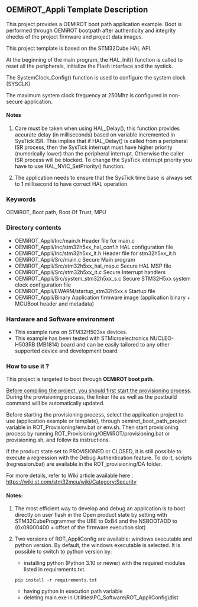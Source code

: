 ## <b>OEMiROT_Appli Template Description</b>

This project provides a OEMiROT boot path application example. Boot is performed through OEMiROT bootpath after authenticity and integrity checks of the project firmware and project data 
images.
    
This project template is based on the STM32Cube HAL API.

At the beginning of the main program, the HAL_Init() function is called to reset
all the peripherals, initialize the Flash interface and the systick.

The SystemClock_Config() function is used to configure the system clock (SYSCLK)
    
The maximum system clock frequency at 250Mhz is configured in non-secure application.

#### <b>Notes</b>

 1. Care must be taken when using HAL_Delay(), this function provides accurate delay (in milliseconds)
    based on variable incremented in SysTick ISR. This implies that if HAL_Delay() is called from
    a peripheral ISR process, then the SysTick interrupt must have higher priority (numerically lower)
    than the peripheral interrupt. Otherwise the caller ISR process will be blocked.
    To change the SysTick interrupt priority you have to use HAL_NVIC_SetPriority() function.

 2. The application needs to ensure that the SysTick time base is always set to 1 millisecond
    to have correct HAL operation.

### <b>Keywords</b>

OEMiROT, Boot path, Root Of Trust, MPU

### <b>Directory contents</b>

  - OEMiROT_Appli/Inc/main.h                  Header file for main.c
  - OEMiROT_Appli/Inc/stm32h5xx_hal_conf.h    HAL configuration file
  - OEMiROT_Appli/Inc/stm32h5xx_it.h          Header file for stm32h5xx_it.h
  - OEMiROT_Appli/Src/main.c                  Secure Main program
  - OEMiROT_Appli/Src/stm32h5xx_hal_msp.c     Secure HAL MSP file
  - OEMiROT_Appli/Src/stm32h5xx_it.c          Secure Interrupt handlers
  - OEMiROT_Appli/Src/system_stm32h5xx_s.c    Secure STM32H5xx system clock configuration file
  - OEMiROT_Appli/EWARM/startup_stm32h5xx.s   Startup file
  - OEMiROT_Appli/Binary                      Application firmware image (application binary + MCUBoot header and metadata)

### <b>Hardware and Software environment</b>

  - This example runs on STM32H503xx devices.  
  - This example has been tested with STMicroelectronics NUCLEO-H503RB (MB1814)
    board and can be easily tailored to any other supported device
    and development board.  
	
### <b>How to use it ?</b>

This project is targeted to boot through <b>OEMiROT boot path</b>.

<u>Before compiling the project, you should first start the provisioning process</u>. During the provisioning process, the linker file
as well as the postbuild command will be automatically updated.

Before starting the provisioning process, select the application project to use (application example or template),
through oemirot_boot_path_project variable in ROT_Provisioning/env.bat or env.sh.
Then start provisioning process by running ROT_Provisioning/OEMiROT/provisioning.bat or provisioning.sh, and follow its instructions.

If the product state set to PROVISIONED or CLOSED, it is still possible to execute a regression
with the Debug Authentication feature. To do it, scripts (regression.bat) are available in the ROT_provisioning/DA folder.

For more details, refer to Wiki article available here : https://wiki.st.com/stm32mcu/wiki/Category:Security

#### <b>Notes:</b>

  1. The most efficient way to develop and debug an application is to boot directly on user flash in the Open product state by setting with 
     STM32CubeProgrammer the UBE to 0xB4 and the NSBOOTADD to (0x08000400 + offset of the firmware execution slot)

  2. Two versions of ROT_AppliConfig are available: windows executable and python version. By default, the windows executable is selected. It 
     is possible to switch to python version by:  
        - installing python (Python 3.10 or newer) with the required modules listed in requirements.txt.  
        ```
        pip install -r requirements.txt  
        ```
        - having python in execution path variable  
        - deleting main.exe in Utilities\PC_Software\ROT_AppliConfig\dist
     
     
     